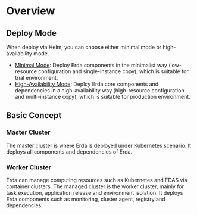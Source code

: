 # Overview

## Deploy Mode

When deploy via Helm, you can choose either minimal mode or high-availability mode.

* [Minimal Mode](helm-install-demo.md): Deploy Erda components in the minimalist way (low-resource configuration and single-instance copy), which is suitable for trial environment.
* [High-Availability Mode](helm-install-prod.md): Deploy Erda core components and dependencies in a high-availability way (high-resource configuration and multi-instance copy), which is suitable for production environment.

## Basic Concept

### Master Cluster

The master [cluster](../../quick-start/premise.md#cluster) is where Erda is deployed under Kubernetes scenario. It deploys all components and dependencies of Erda.

### Worker Cluster

Erda can manage computing resources such as Kubernetes and EDAS via container clusters. The managed cluster is the worker cluster, mainly for task execution, application release and environment isolation. It deploys Erda components such as monitoring, cluster agent, registry and dependencies.
